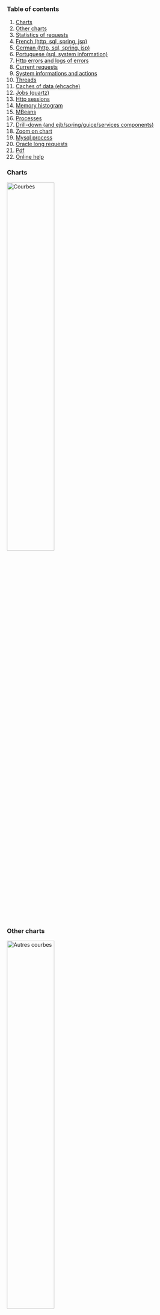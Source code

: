 ### Table of contents ###
  1. [Charts](#charts)
  1. [Other charts](#other-charts)
  1. [Statistics of requests](#statistics-of-requests)
  1. [French (http, sql, spring, jsp)](#french-http-sql-spring-jsp)
  1. [German (http, sql, spring, jsp)](#german-http-sql-spring-jsp)
  1. [Portuguese (sql, system information)](#portuguese-sql-system-information)
  1. [Http errors and logs of errors](#http-errors-and-logs-of-errors)
  1. [Current requests](#current-requests)
  1. [System informations and actions](#system-informations-and-actions)
  1. [Threads](#threads)
  1. [Caches of data (ehcache)](#caches-of-data-ehcache)
  1. [Jobs (quartz)](#jobs-quartz)
  1. [Http sessions](#http-sessions)
  1. [Memory histogram](#memory-histogram)
  1. [MBeans](#mbeans)
  1. [Processes](#processes)
  1. [Drill-down (and ejb/spring/guice/services components)](#drill-down-and-ejbspringguiceservices-components)
  1. [Zoom on chart](#zoom-on-chart)
  1. [Mysql process](#mysql-process)
  1. [Oracle long requests](#oracle-long-requests)
  1. [Pdf](#pdf)
  1. [Online help](#online-help)

<div>
<h3>Charts</h3>
<a href='resources/screenshots/graphs.png'><img src='resources/screenshots/graphs.png' alt='Courbes' width='50%' /></a>

<h3>Other charts</h3>
<a href='resources/screenshots/autres_courbes.png'><img src='resources/screenshots/autres_courbes.png' alt='Autres courbes' width='50%' /></a>

<h3>Statistics of requests</h3>
<a href='resources/screenshots/caches.png'><img src='resources/screenshots/statistiques.png' alt='Statistiques requêtes' width='50%' /></a>

<h3>French (http, sql, spring, jsp)</h3>
<a href='resources/screenshots/french_http_sql_spring_jsp.png'><img src='resources/screenshots/french_http_sql_spring_jsp.png' alt='Français' width='50%' /></a>

<h3>German (http, sql, spring, jsp)</h3>
<a href='resources/screenshots/german_http_sql_spring_jsp.PNG'><img src='resources/screenshots/german_http_sql_spring_jsp.PNG' alt='Allemand' width='50%' /></a>

<h3>Portuguese (sql, system information)</h3>
<a href='resources/screenshots/portuguese_sql_system.png'><img src='resources/screenshots/portuguese_sql_system.png' alt='Portugais' width='50%' /></a>

<h3>Http errors and logs of errors</h3>
<a href='resources/screenshots/erreurs_http_et_logs_erreurs.png'><img src='resources/screenshots/erreurs_http_et_logs_erreurs.png' alt="Erreurs http et logs d'erreurs" width='50%' /></a>

<h3>Current requests</h3>
<a href='resources/screenshots/requetes_en_cours.png'><img src='resources/screenshots/requetes_en_cours.png' alt='Requête en cours' width='50%' /></a>

<h3>System informations and actions</h3>
<a href='resources/screenshots/infos_systemes.png'><img src='resources/screenshots/infos_systemes.png' alt='Informations systèmes' width='50%' /></a>

<h3>Threads</h3>
<a href='resources/screenshots/threads.png'><img src='resources/screenshots/threads.png' alt='Threads' width='50%' /></a>

<h3>Caches of data (ehcache)</h3>
<a href='resources/screenshots/caches.png'><img src='resources/screenshots/caches.png' alt='Caches de données' width='50%' /></a>

<h3>Jobs (quartz)</h3>
<a href='resources/screenshots/jobs.png'><img src='resources/screenshots/jobs.png' alt='Jobs' width='50%' /></a>

<h3>Http sessions</h3>
<a href='resources/screenshots/sessions.png'><img src='resources/screenshots/sessions.png' alt='Http sessions' width='50%' /></a>

<h3>Memory histogram</h3>
<a href='resources/screenshots/heaphisto.png'><img src='resources/screenshots/heaphisto.png' alt='Histogramme mémoire' width='50%' /></a>

<h3>MBeans</h3>
<a href='resources/screenshots/mbeans.png'><img src='resources/screenshots/mbeans.png' alt='MBeans' width='50%' /></a>

<h3>Processes</h3>
<a href='resources/screenshots/processus.png'><img src='resources/screenshots/processus.png' alt='Processus' width='50%' /></a>

<h3>Drill-down (and ejb/spring/guice/services components)</h3>
<a href='resources/screenshots/drill-down.png'><img src='resources/screenshots/drill-down.png' alt='Drill-down (et composants ejb/spring/autres)' width='50%' /></a>

<h3>Zoom on chart</h3>
<a href='resources/screenshots/zoom.png'><img src='resources/screenshots/zoom.png' alt='Zoom sur graph' width='50%' /></a>

<h3>Mysql process</h3>
<a href='resources/screenshots/process_mysql.png'><img src='resources/screenshots/process_mysql.png' alt='Processus mysql' width='50%' /></a>

<h3>Oracle long requests</h3>
<a href='resources/screenshots/top_sql_oracle.png'><img src='resources/screenshots/top_sql_oracle.png' alt='Requêtes longues oracle' width='50%' /></a>

<h3>Pdf</h3>
<a href='resources/screenshots/pdf.png'><img src='resources/screenshots/pdf.png' alt='Pdf' width='50%' /></a>

<h3>Online help</h3>
<a href='resources/screenshots/aide_en_ligne.png'><img src='resources/screenshots/aide_en_ligne.png' alt='Aide en ligne' width='50%' /></a>

</div>
